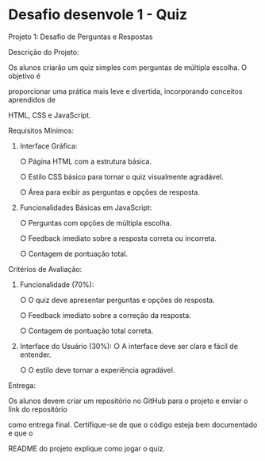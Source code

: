  # Desafio desenvole 1  - Quiz
Projeto 1: Desafio de Perguntas e Respostas  </p>
Descrição do Projeto: </p>
Os alunos criarão um quiz simples com perguntas de múltipla escolha. O objetivo é </p>
proporcionar uma prática mais leve e divertida, incorporando conceitos aprendidos de </p>
HTML, CSS e JavaScript. </p>
Requisitos Mínimos: </p>
1. Interface Gráfica: </p>
○ Página HTML com a estrutura básica. </p>
○ Estilo CSS básico para tornar o quiz visualmente agradável. </p>
○ Área para exibir as perguntas e opções de resposta. </p>

2. Funcionalidades Básicas em JavaScript: </p>
○ Perguntas com opções de múltipla escolha. </p>
○ Feedback imediato sobre a resposta correta ou incorreta. </p>
○ Contagem de pontuação total. </p>

Critérios de Avaliação: </p>
1. Funcionalidade (70%): </p>
○ O quiz deve apresentar perguntas e opções de resposta. </p>
○ Feedback imediato sobre a correção da resposta. </p>
○ Contagem de pontuação total correta. </p>
2. Interface do Usuário (30%):
○ A interface deve ser clara e fácil de entender. </p>
○ O estilo deve tornar a experiência agradável. </p>

Entrega: </p>
Os alunos devem criar um repositório no GitHub para o projeto e enviar o link do repositório </p>
como entrega final. Certifique-se de que o código esteja bem documentado e que o </p>
README do projeto explique como jogar o quiz. </p>